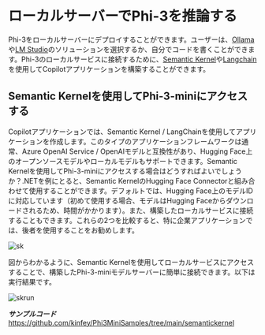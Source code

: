# **ローカルサーバーでPhi-3を推論する**

Phi-3をローカルサーバーにデプロイすることができます。ユーザーは、[Ollama](https://ollama.com)や[LM Studio](https://llamaedge.com)のソリューションを選択するか、自分でコードを書くことができます。Phi-3のローカルサービスに接続するために、[Semantic Kernel](https://github.com/microsoft/semantic-kernel?WT.mc_id=aiml-138114-kinfeylo)や[Langchain](https://www.langchain.com/)を使用してCopilotアプリケーションを構築することができます。

## **Semantic Kernelを使用してPhi-3-miniにアクセスする**

Copilotアプリケーションでは、Semantic Kernel / LangChainを使用してアプリケーションを作成します。このタイプのアプリケーションフレームワークは通常、Azure OpenAI Service / OpenAIモデルと互換性があり、Hugging Face上のオープンソースモデルやローカルモデルもサポートできます。Semantic Kernelを使用してPhi-3-miniにアクセスする場合はどうすればよいでしょうか？.NETを例にとると、Semantic KernelのHugging Face Connectorと組み合わせて使用することができます。デフォルトでは、Hugging Face上のモデルIDに対応しています（初めて使用する場合、モデルはHugging Faceからダウンロードされるため、時間がかかります）。また、構築したローカルサービスに接続することもできます。これらの2つを比較すると、特に企業アプリケーションでは、後者を使用することをお勧めします。

![sk](../../../../imgs/03/LocalServer/sk.png)

図からわかるように、Semantic Kernelを使用してローカルサービスにアクセスすることで、構築したPhi-3-miniモデルサーバーに簡単に接続できます。以下は実行結果です。

![skrun](../../../../imgs/03/LocalServer/skrun.png)

***サンプルコード*** https://github.com/kinfey/Phi3MiniSamples/tree/main/semantickernel
